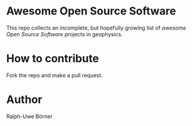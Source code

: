 # Awesome Open Source Software

This repo collects an incomplete, but hopefully growing list of _awesome Open Source Software_ projects in geophysics.

# How to contribute
Fork the repo and make a pull request.

# Author
Ralph-Uwe Börner 
